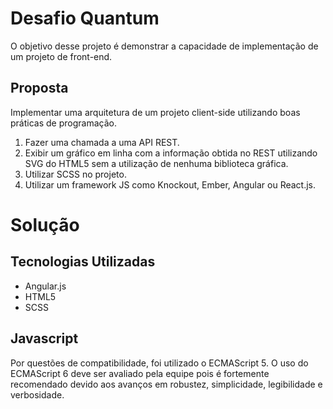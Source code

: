 # Desafio Quantum
O objetivo desse projeto é demonstrar a capacidade de implementação de um projeto de front-end.

## Proposta
Implementar uma arquitetura de um projeto client-side utilizando boas práticas de programação.

1. Fazer uma chamada a uma API REST.
2. Exibir um gráfico em linha com a informação obtida no REST utilizando SVG do HTML5 sem a utilização de nenhuma biblioteca gráfica.
3. Utilizar SCSS no projeto.
4. Utilizar um framework JS como Knockout, Ember, Angular ou React.js.

# Solução

## Tecnologias Utilizadas
* Angular.js
* HTML5
* SCSS

## Javascript
Por questões de compatibilidade, foi utilizado o ECMAScript 5.
O uso do ECMAScript 6 deve ser avaliado pela equipe pois é fortemente 
recomendado devido aos avanços em robustez, simplicidade, legibilidade 
e verbosidade.
